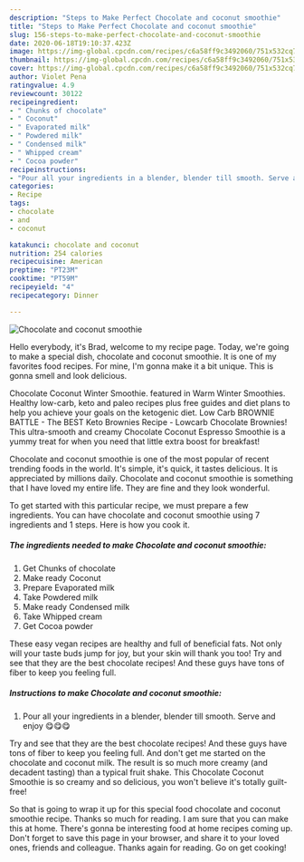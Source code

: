 ```yaml
---
description: "Steps to Make Perfect Chocolate and coconut smoothie"
title: "Steps to Make Perfect Chocolate and coconut smoothie"
slug: 156-steps-to-make-perfect-chocolate-and-coconut-smoothie
date: 2020-06-18T19:10:37.423Z
image: https://img-global.cpcdn.com/recipes/c6a58ff9c3492060/751x532cq70/chocolate-and-coconut-smoothie-recipe-main-photo.jpg
thumbnail: https://img-global.cpcdn.com/recipes/c6a58ff9c3492060/751x532cq70/chocolate-and-coconut-smoothie-recipe-main-photo.jpg
cover: https://img-global.cpcdn.com/recipes/c6a58ff9c3492060/751x532cq70/chocolate-and-coconut-smoothie-recipe-main-photo.jpg
author: Violet Pena
ratingvalue: 4.9
reviewcount: 30122
recipeingredient:
- " Chunks of chocolate"
- " Coconut"
- " Evaporated milk"
- " Powdered milk"
- " Condensed milk"
- " Whipped cream"
- " Cocoa powder"
recipeinstructions:
- "Pour all your ingredients in a blender, blender till smooth. Serve and enjoy 😋😋😋"
categories:
- Recipe
tags:
- chocolate
- and
- coconut

katakunci: chocolate and coconut 
nutrition: 254 calories
recipecuisine: American
preptime: "PT23M"
cooktime: "PT59M"
recipeyield: "4"
recipecategory: Dinner

---
```



![Chocolate and coconut smoothie](https://img-global.cpcdn.com/recipes/c6a58ff9c3492060/751x532cq70/chocolate-and-coconut-smoothie-recipe-main-photo.jpg)

Hello everybody, it's Brad, welcome to my recipe page. Today, we're going to make a special dish, chocolate and coconut smoothie. It is one of my favorites food recipes. For mine, I'm gonna make it a bit unique. This is gonna smell and look delicious.

Chocolate Coconut Winter Smoothie. featured in Warm Winter Smoothies. Healthy low-carb, keto and paleo recipes plus free guides and diet plans to help you achieve your goals on the ketogenic diet. Low Carb BROWNIE BATTLE - The BEST Keto Brownies Recipe - Lowcarb Chocolate Brownies! This ultra-smooth and creamy Chocolate Coconut Espresso Smoothie is a yummy treat for when you need that little extra boost for breakfast!

Chocolate and coconut smoothie is one of the most popular of recent trending foods in the world. It's simple, it's quick, it tastes delicious. It is appreciated by millions daily. Chocolate and coconut smoothie is something that I have loved my entire life. They are fine and they look wonderful.


To get started with this particular recipe, we must prepare a few ingredients. You can have chocolate and coconut smoothie using 7 ingredients and 1 steps. Here is how you cook it.

<!--inarticleads1-->

##### The ingredients needed to make Chocolate and coconut smoothie:

1. Get  Chunks of chocolate
1. Make ready  Coconut
1. Prepare  Evaporated milk
1. Take  Powdered milk
1. Make ready  Condensed milk
1. Take  Whipped cream
1. Get  Cocoa powder


These easy vegan recipes are healthy and full of beneficial fats. Not only will your taste buds jump for joy, but your skin will thank you too! Try and see that they are the best chocolate recipes! And these guys have tons of fiber to keep you feeling full. 

<!--inarticleads2-->

##### Instructions to make Chocolate and coconut smoothie:

1. Pour all your ingredients in a blender, blender till smooth. Serve and enjoy 😋😋😋


Try and see that they are the best chocolate recipes! And these guys have tons of fiber to keep you feeling full. And don&#39;t get me started on the chocolate and coconut milk. The result is so much more creamy (and decadent tasting) than a typical fruit shake. This Chocolate Coconut Smoothie is so creamy and so delicious, you won&#39;t believe it&#39;s totally guilt-free! 

So that is going to wrap it up for this special food chocolate and coconut smoothie recipe. Thanks so much for reading. I am sure that you can make this at home. There's gonna be interesting food at home recipes coming up. Don't forget to save this page in your browser, and share it to your loved ones, friends and colleague. Thanks again for reading. Go on get cooking!

